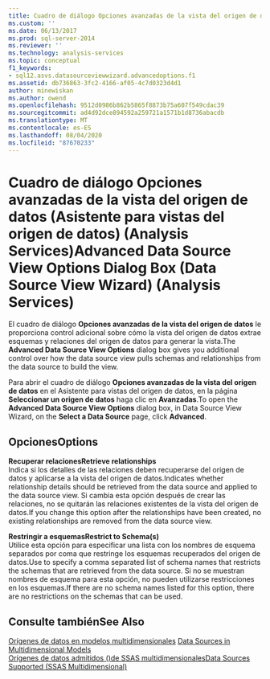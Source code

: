 ```yaml
---
title: Cuadro de diálogo Opciones avanzadas de la vista del origen de datos (Asistente para vistas del origen de datos) (Analysis Services) | Microsoft Docs
ms.custom: ''
ms.date: 06/13/2017
ms.prod: sql-server-2014
ms.reviewer: ''
ms.technology: analysis-services
ms.topic: conceptual
f1_keywords:
- sql12.asvs.datasourceviewwizard.advancedoptions.f1
ms.assetid: db736863-3fc2-4166-af05-4c7d0323d4d1
author: minewiskan
ms.author: owend
ms.openlocfilehash: 9512d0986b862b5865f8873b75a607f549cdac39
ms.sourcegitcommit: ad4d92dce894592a259721a1571b1d8736abacdb
ms.translationtype: MT
ms.contentlocale: es-ES
ms.lasthandoff: 08/04/2020
ms.locfileid: "87670233"
---
```

# <a name="advanced-data-source-view-options-dialog-box-data-source-view-wizard-analysis-services"></a><span data-ttu-id="0533a-102">Cuadro de diálogo Opciones avanzadas de la vista del origen de datos (Asistente para vistas del origen de datos) (Analysis Services)</span><span class="sxs-lookup"><span data-stu-id="0533a-102">Advanced Data Source View Options Dialog Box (Data Source View Wizard) (Analysis Services)</span></span>
  <span data-ttu-id="0533a-103">El cuadro de diálogo **Opciones avanzadas de la vista del origen de datos** le proporciona control adicional sobre cómo la vista del origen de datos extrae esquemas y relaciones del origen de datos para generar la vista.</span><span class="sxs-lookup"><span data-stu-id="0533a-103">The **Advanced Data Source View Options** dialog box gives you additional control over how the data source view pulls schemas and relationships from the data source to build the view.</span></span>  
  
 <span data-ttu-id="0533a-104">Para abrir el cuadro de diálogo **Opciones avanzadas de la vista del origen de datos** en el Asistente para vistas del origen de datos, en la página **Seleccionar un origen de datos** haga clic en **Avanzadas**.</span><span class="sxs-lookup"><span data-stu-id="0533a-104">To open the **Advanced Data Source View Options** dialog box, in Data Source View Wizard, on the **Select a Data Source** page, click **Advanced**.</span></span>  
  
## <a name="options"></a><span data-ttu-id="0533a-105">Opciones</span><span class="sxs-lookup"><span data-stu-id="0533a-105">Options</span></span>  
 <span data-ttu-id="0533a-106">**Recuperar relaciones**</span><span class="sxs-lookup"><span data-stu-id="0533a-106">**Retrieve relationships**</span></span>  
 <span data-ttu-id="0533a-107">Indica si los detalles de las relaciones deben recuperarse del origen de datos y aplicarse a la vista del origen de datos.</span><span class="sxs-lookup"><span data-stu-id="0533a-107">Indicates whether relationship details should be retrieved from the data source and applied to the data source view.</span></span> <span data-ttu-id="0533a-108">Si cambia esta opción después de crear las relaciones, no se quitarán las relaciones existentes de la vista del origen de datos.</span><span class="sxs-lookup"><span data-stu-id="0533a-108">If you change this option after the relationships have been created, no existing relationships are removed from the data source view.</span></span>  
  
 <span data-ttu-id="0533a-109">**Restringir a esquemas**</span><span class="sxs-lookup"><span data-stu-id="0533a-109">**Restrict to Schema(s)**</span></span>  
 <span data-ttu-id="0533a-110">Utilice esta opción para especificar una lista con los nombres de esquema separados por coma que restringe los esquemas recuperados del origen de datos.</span><span class="sxs-lookup"><span data-stu-id="0533a-110">Use to specify a comma separated list of schema names that restricts the schemas that are retrieved from the data source.</span></span> <span data-ttu-id="0533a-111">Si no se muestran nombres de esquema para esta opción, no pueden utilizarse restricciones en los esquemas.</span><span class="sxs-lookup"><span data-stu-id="0533a-111">If there are no schema names listed for this option, there are no restrictions on the schemas that can be used.</span></span>  
  
## <a name="see-also"></a><span data-ttu-id="0533a-112">Consulte también</span><span class="sxs-lookup"><span data-stu-id="0533a-112">See Also</span></span>  
 <span data-ttu-id="0533a-113">[Orígenes de datos en modelos multidimensionales](multidimensional-models/data-sources-in-multidimensional-models.md) </span><span class="sxs-lookup"><span data-stu-id="0533a-113">[Data Sources in Multidimensional Models](multidimensional-models/data-sources-in-multidimensional-models.md) </span></span>  
 [<span data-ttu-id="0533a-114">Orígenes de datos admitidos &#40;&#41;de SSAS multidimensionales</span><span class="sxs-lookup"><span data-stu-id="0533a-114">Data Sources Supported &#40;SSAS Multidimensional&#41;</span></span>](multidimensional-models/supported-data-sources-ssas-multidimensional.md)  
  
  
